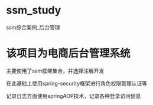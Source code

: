 # ssm_study
ssm综合案例_后台管理

# 该项目为电商后台管理系统

主要使用了ssm框架集合，并选择注解开发

在此基础上使用spring-security框架进行角色权限管理认证等

记录日志方面使用springAOP技术，记录各种登录访问信息
